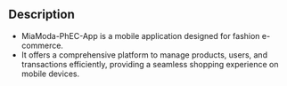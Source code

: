 ## Description
- MiaModa-PhEC-App is a mobile application designed for fashion e-commerce.
- It offers a comprehensive platform to manage products, users, and transactions efficiently, providing a seamless shopping experience on mobile devices.
 
 
